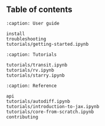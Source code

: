 ```{include} ../README.md
```

## Table of contents

```{toctree}
:caption: User guide

install
troubleshooting
tutorials/getting-started.ipynb
```

```{toctree}
:caption: Tutorials

tutorials/transit.ipynb
tutorials/rv.ipynb
tutorials/starry.ipynb
```

```{toctree}
:caption: Reference

api
tutorials/autodiff.ipynb
tutorials/introduction-to-jax.ipynb
tutorials/core-from-scratch.ipynb
contributing

```
